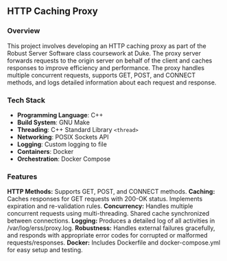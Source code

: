 ## HTTP Caching Proxy

### Overview

This project involves developing an HTTP caching proxy as part of the Robust Server Software class coursework at Duke. The proxy server forwards requests to the origin server on behalf of the client and caches responses to improve efficiency and performance. The proxy handles multiple concurrent requests, supports GET, POST, and CONNECT methods, and logs detailed information about each request and response.

### Tech Stack

- **Programming Language**: C++
- **Build System**: GNU Make
- **Threading**: C++ Standard Library `<thread>`
- **Networking**: POSIX Sockets API
- **Logging**: Custom logging to file
- **Containers**: Docker
- **Orchestration**: Docker Compose

### Features

**HTTP Methods:** Supports GET, POST, and CONNECT methods.
**Caching:** Caches responses for GET requests with 200-OK status. Implements expiration and re-validation rules.
**Concurrency:** Handles multiple concurrent requests using multi-threading. Shared cache synchronized between connections.
**Logging:** Produces a detailed log of all activities in /var/log/erss/proxy.log.
**Robustness:** Handles external failures gracefully, and responds with appropriate error codes for corrupted or malformed requests/responses.
**Docker:** Includes Dockerfile and docker-compose.yml for easy setup and testing.




